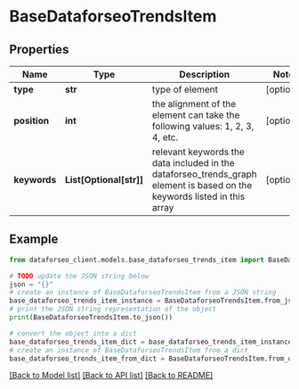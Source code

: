 # BaseDataforseoTrendsItem


## Properties

Name | Type | Description | Notes
------------ | ------------- | ------------- | -------------
**type** | **str** | type of element | [optional] 
**position** | **int** | the alignment of the element can take the following values: 1, 2, 3, 4, etc. | [optional] 
**keywords** | **List[Optional[str]]** | relevant keywords the data included in the dataforseo_trends_graph element is based on the keywords listed in this array | [optional] 

## Example

```python
from dataforseo_client.models.base_dataforseo_trends_item import BaseDataforseoTrendsItem

# TODO update the JSON string below
json = "{}"
# create an instance of BaseDataforseoTrendsItem from a JSON string
base_dataforseo_trends_item_instance = BaseDataforseoTrendsItem.from_json(json)
# print the JSON string representation of the object
print(BaseDataforseoTrendsItem.to_json())

# convert the object into a dict
base_dataforseo_trends_item_dict = base_dataforseo_trends_item_instance.to_dict()
# create an instance of BaseDataforseoTrendsItem from a dict
base_dataforseo_trends_item_from_dict = BaseDataforseoTrendsItem.from_dict(base_dataforseo_trends_item_dict)
```
[[Back to Model list]](../README.md#documentation-for-models) [[Back to API list]](../README.md#documentation-for-api-endpoints) [[Back to README]](../README.md)


